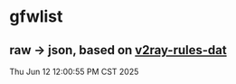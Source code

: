 # gfwlist
## raw -> json, based on [v2ray-rules-dat](https://github.com/Loyalsoldier/v2ray-rules-dat)
Thu Jun 12 12:00:55 PM CST 2025

